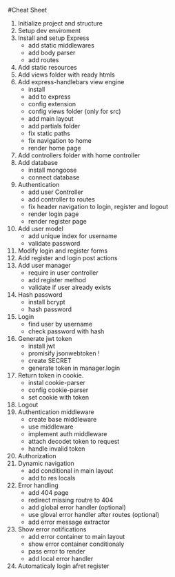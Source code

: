 #Cheat Sheet

1.  Initialize project and structure
2.  Setup dev enviroment
3.  Install and setup Express
    * add static middlewares
    * add body parser
    * add routes
4. Add static resources
5. Add views folder with ready htmls
6. Add express-handlebars view engine
    * install
    * add to express
    * config extension
    * config views folder (only for src)
    * add main layout
    * add partials folder
    * fix static paths
    * fix navigation to home
    * render home page
7. Add controllers folder with home controller
8. Add database
    * install mongoose
    * connect database
9. Authentication
    * add user Controller
    * add controller to routes
    * fix header navigation to login, register and logout
    * render login page
    * render register page
10. Add user model
    * add unique index for username
    * validate password
11. Modify login and register forms
12. Add register and login post actions
13. Add user manager
    * require in user controller
    * add register method
    * validate if user already exists
14. Hash password
    * install bcrypt
    * hash password
15. Login 
    * find user by username
    * check password with hash
16. Generate jwt token
    * install jwt
    * promisify jsonwebtoken !
    * create SECRET
    * generate token in manager.login
17. Return token in cookie.
    * instal cookie-parser
    * config cookie-parser
    * set cookie with token
18. Logout
19. Authentication middleware
    * create base middleware
    * use middleware
    * implement auth middleware
    * attach decodet token to request
    * handle invalid token
20. Authorization
21. Dynamic navigation
    * add conditional in main layout
    *  add to res locals
22. Error handling
    * add 404 page
    * redirect missing routre to 404
    * add global error handler (optional)
    * use gloval error handler after routes (optional)
    * add error message extractor
23. Show error notifications
    * add error container to main layout
    * show error container conditionaly
    * pass error to render
    * add local error handler
24. Automaticaly login afret register